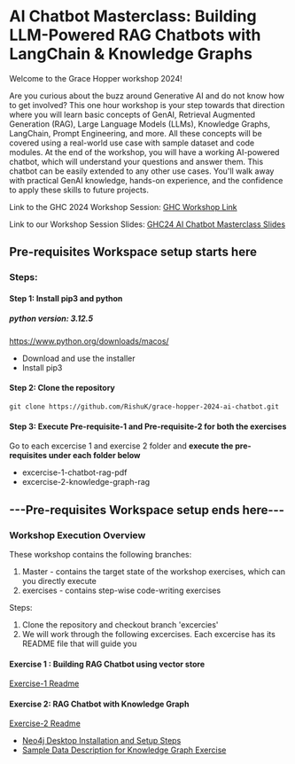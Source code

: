 # AI Chatbot Masterclass: Building LLM-Powered RAG Chatbots with LangChain & Knowledge Graphs

Welcome to the Grace Hopper workshop 2024!

Are you curious about the buzz around Generative AI and do not know how to get involved?
This one hour workshop is your step towards that direction where you will learn basic concepts of GenAI, Retrieval Augmented Generation (RAG), Large Language Models (LLMs), Knowledge Graphs, LangChain, Prompt Engineering, and more. All these concepts will be covered using a real-world use case with sample dataset and code modules.
At the end of the workshop, you will have a working AI-powered chatbot, which will understand your questions and answer them. This chatbot can be easily extended to any other use cases. You'll walk away with practical GenAI knowledge, hands-on experience, and the confidence to apply these skills to future projects.

Link to the GHC 2024 Workshop Session: [GHC Workshop Link](https://ghc.anitab.org/session-catalog/?search.sessiontype=1712687033982003Uicv&search.sessiontracks=1715091731850001IqQr&search.experiencetype=option_1713202494133#/session/1717218930814001YQKl)

Link to our Workshop Session Slides: [GHC24 AI Chatbot Masterclass Slides](./assets/GHC2024_AI_Chatbot_Masterclass.pptx.pdf)

## Pre-requisites Workspace setup starts here

### Steps:

#### Step 1: Install pip3 and python

##### python version: 3.12.5

https://www.python.org/downloads/macos/

- Download and use the installer
- Install pip3

#### Step 2: Clone the repository

```
git clone https://github.com/RishuK/grace-hopper-2024-ai-chatbot.git
```

#### Step 3: Execute Pre-requisite-1 and Pre-requisite-2 for both the exercises

Go to each excercise 1 and exercise 2 folder and **execute the pre-requisites under each folder below**

- excercise-1-chatbot-rag-pdf
- excercise-2-knowledge-graph-rag

## ---Pre-requisites Workspace setup ends here---

### Workshop Execution Overview

These workshop contains the following branches:

1. Master - contains the target state of the workshop exercises, which can you directly execute
2. exercises - contains step-wise code-writing exercises

Steps:

1. Clone the repository and checkout branch 'excercies'
2. We will work through the following excercises. Each excercise has its README file that will guide you

#### Exercise 1 : Building RAG Chatbot using vector store

[Exercise-1 Readme](./exercise-1-chatbot-rag-pdf/README.md)

#### Exercise 2: RAG Chatbot with Knowledge Graph

[Exercise-2 Readme](./exercise-2-knowledge-graph-rag/README.md)

- [Neo4j Desktop Installation and Setup Steps](./exercise-2-knowledge-graph-rag/README.md/#neo4j-desktop-setup)
- [Sample Data Description for Knowledge Graph Exercise](./exercise-2-knowledge-graph-rag/README.md/#sample-data-file-description-for-the-knowledge-graph)
